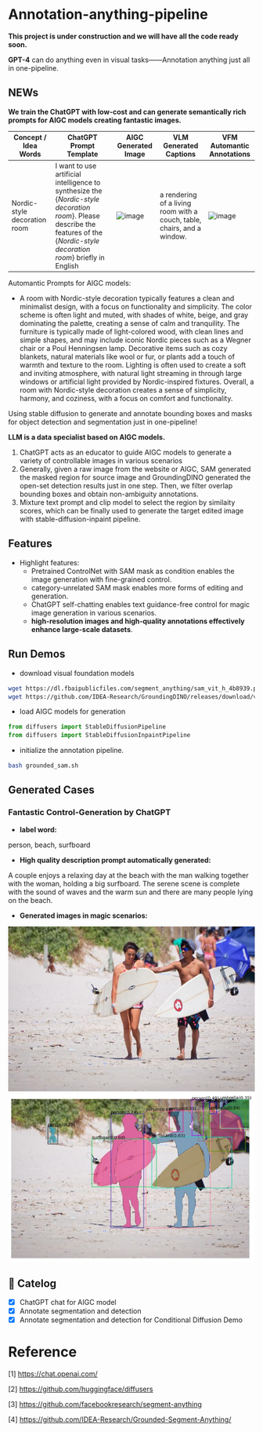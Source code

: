 # Annotation-anything-pipeline

**This project is under construction and we will have all the code ready soon.**

**GPT-4** can do anything even in visual tasks——Annotation anything just all in one-pipeline.

## NEWs
**We train the ChatGPT with low-cost and can generate semantically rich prompts for AIGC models creating fantastic images.**

|  Concept / Idea Words   | ChatGPT Prompt Template | AIGC Generated Image | VLM Generated Captions | VFM Automantic Annotations |
|  ----  | ----  | ----  | ----  | ----  |
| Nordic-style decoration room | I want to use artificial intelligence to synthesize the {*Nordic-style decoration room*}. Please describe the features of the {*Nordic-style decoration room*} briefly in English  |![image](https://user-images.githubusercontent.com/48062034/231210930-7810456d-af9a-4d3c-a9a7-4083dea202b3.png) | a rendering of a living room with a couch, table, chairs, and a window. | ![image](https://user-images.githubusercontent.com/48062034/231211593-f625c41b-7534-40cf-89f4-f094891efc17.png)

Automantic Prompts for AIGC models:
- A room with Nordic-style decoration typically features a clean and minimalist design, with a focus on functionality and simplicity. The color scheme is often light and muted, with shades of white, beige, and gray dominating the palette, creating a sense of calm and tranquility. The furniture is typically made of light-colored wood, with clean lines and simple shapes, and may include iconic Nordic pieces such as a Wegner chair or a Poul Henningsen lamp. Decorative items such as cozy blankets, natural materials like wool or fur, or plants add a touch of warmth and texture to the room. Lighting is often used to create a soft and inviting atmosphere, with natural light streaming in through large windows or artificial light provided by Nordic-inspired fixtures. Overall, a room with Nordic-style decoration creates a sense of simplicity, harmony, and coziness, with a focus on comfort and functionality.

Using stable diffusion to generate and annotate bounding boxes and masks for object detection and segmentation just in one-pipeline! 

**LLM is a data specialist based on AIGC models.**  
1. ChatGPT acts as an educator to guide AIGC models to generate a variety of controllable images in various scenarios
2. Generally, given a raw image from the website or AIGC, SAM generated the masked region for source image and GroundingDINO generated the open-set detection results just in one step. Then, we filter overlap bounding boxes and obtain non-ambiguity annotations.
3. Mixture text prompt and clip model to select the region by similaity scores, which can be finally used to generate the target edited image with stable-diffusion-inpaint pipeline.

## Features
- Highlight features:
  - Pretrained ControlNet with SAM mask as condition enables the image generation with fine-grained control.
  - category-unrelated SAM mask enables more forms of editing and generation.
  - ChatGPT self-chatting enables text guidance-free control for magic image generation in various scenarios.
  - **high-resolution images and high-quality annotations effectively enhance large-scale datasets**.

## Run Demos
- download visual foundation models
```bash
wget https://dl.fbaipublicfiles.com/segment_anything/sam_vit_h_4b8939.pth
wget https://github.com/IDEA-Research/GroundingDINO/releases/download/v0.1.0-alpha2/groundingdino_swinb_cogcoor.pth
```
- load AIGC models for generation
```python
from diffusers import StableDiffusionPipeline
from diffusers import StableDiffusionInpaintPipeline
```
- initialize the annotation pipeline. 
```bash
bash grounded_sam.sh
```
## Generated Cases
### Fantastic Control-Generation by ChatGPT

- **label word:** 

person, beach, surfboard

- **High quality description prompt automatically generated:**

A couple enjoys a relaxing day at the beach with the man walking together with the woman, holding a big surfboard.  The serene scene is complete with the sound of waves and the warm sun and there are many people lying on the beach. 

- **Generated images in magic scenarios:**

![](./assets/raw_image.jpg)
![](./assets/grounded_sam_output_1.jpg)

## :bookmark_tabs: Catelog
- [x] ChatGPT chat for AIGC model
- [x] Annotate segmentation and detection
- [x] Annotate segmentation and detection for Conditional Diffusion Demo

# Reference 

[1] https://chat.openai.com/

[2] https://github.com/huggingface/diffusers 

[3] https://github.com/facebookresearch/segment-anything

[4] https://github.com/IDEA-Research/Grounded-Segment-Anything/
